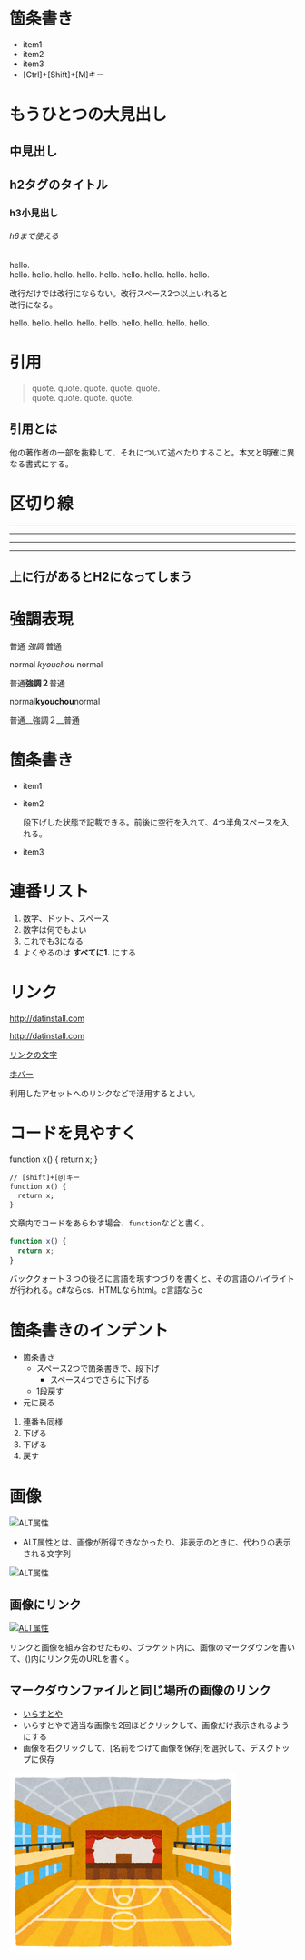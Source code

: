 # 箇条書き
 - item1
 - item2
 - item3
 - [Ctrl]+[Shift]+[M]キー

もうひとつの大見出し
==

中見出し
---

## h2タグのタイトル

### h3小見出し

###### h6まで使える


hello.  
hello. hello. hello. hello.
hello. hello. hello. hello. hello.

改行だけでは改行にならない。改行スペース2つ以上いれると  
改行になる。

hello. hello. hello. hello. hello.
hello. hello. hello. hello.

# 引用  
 > quote. quote. quote. quote. quote.  
 quote. quote. quote. quote.   

## 引用とは  
他の著作者の一部を抜粋して、それについて述べたりすること。本文と明確に異なる書式にする。

# 区切り線

---

***

___

- - -

上に行があるとH2になってしまう
---

# 強調表現  
普通 *強調*  普通

normal _kyouchou_ normal

普通**強調２**普通

normal**kyouchou**normal

普通__強調２__普通

# 箇条書き
- item1
- item2

   段下げした状態で記載できる。前後に空行を入れて、4つ半角スペースを入れる。

- item3

# 連番リスト
1. 数字、ドット、スペース
2. 数字は何でもよい
5. これでも3になる
1. よくやるのは **すべてに1.** にする

# リンク
<http://datinstall.com>


http://datinstall.com

[リンクの文字](http://datinstall.com)

[ホバー](http://datinstall.com "ドットインストール")

利用したアセットへのリンクなどで活用するとよい。

# コードを見やすく

function x() {
  return x;
}

```
// [shift]+[@]キー
function x() {
  return x;
}
```

文章内でコードをあらわす場合、`function`などと書く。

```javascript
function x() {
  return x;
}
```

バッククォート３つの後ろに言語を現すつづりを書くと、その言語のハイライトが行われる。c#ならcs、HTMLならhtml。c言語ならc


# 箇条書きのインデント
- 箇条書き
  - スペース2つで箇条書きで、段下げ
    - スペース4つでさらに下げる
  - 1段戻す
- 元に戻る

1. 連番も同様
  1. 下げる
  1. 下げる
1. 戻す

# 画像
![ALT属性](http://dotinstall.com/img/logo_200x200.png)

- ALT属性とは、画像が所得できなかったり、非表示のときに、代わりの表示される文字列

![ALT属性](http://dotinstall.com/img/logo_200x200.png "ドットインストール")

## 画像にリンク
[![ALT属性](http://dotinstall.com/img/logo_200x200.png "ドットインストール")](http://dotinstall.com)

リンクと画像を組み合わせたもの、ブラケット内に、画像のマークダウンを書いて、()内にリンク先のURLを書く。

## マークダウンファイルと同じ場所の画像のリンク
- [いらすとや](http://irasutoya.com/)
- いらすとやで適当な画像を2回ほどクリックして、画像だけ表示されるようにする
- 画像を右クリックして、[名前をつけて画像を保存]を選択して、デスクトップに保存

![体育館の室内](./school_taiikukan2.png)
